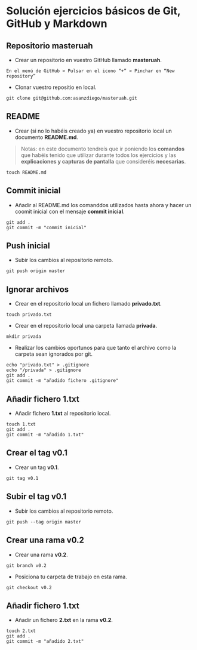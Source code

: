 # Solución ejercicios básicos de Git, GitHub y Markdown



## Repositorio masteruah

- Crear un repositorio en vuestro GitHub llamado **masteruah**.

~~~
En el menú de GitHub > Pulsar en el icono “+” > Pinchar en “New repository”
~~~

- Clonar vuestro repositio en local.

~~~
git clone git@github.com:asanzdiego/masteruah.git
~~~

## README

- Crear (si no lo habéis creado ya) en vuestro repositorio local
un documento **README.md**.

> Notas: en este documento tendreís que ir poniendo los **comandos**
> que habéis tenido que utilizar durante todos los ejercicios
> y las **explicaciones y capturas de pantalla** que consideréis **necesarias**.

~~~
touch README.md
~~~

## Commit inicial

- Añadir al README.md los comanddos utilizados hasta ahora
y hacer un coomit inicial con el mensaje **commit inicial**.

~~~
git add .
git commit -m "commit inicial"
~~~

## Push inicial

- Subir los cambios al repositorio remoto.

~~~
git push origin master
~~~

## Ignorar archivos

- Crear en el repositorio local un fichero llamado **privado.txt**.

~~~
touch privado.txt
~~~

- Crear en el repositorio local una carpeta llamada **privada**.

~~~
mkdir privada
~~~

- Realizar los cambios oportunos para que tanto el archivo como
la carpeta sean ignorados por git.

~~~
echo "privado.txt" > .gitignore
echo "/privada" > .gitignore
git add .
git commit -m "añadido fichero .gitignore"
~~~

## Añadir fichero 1.txt

- Añadir fichero **1.txt** al repositorio local.

~~~
touch 1.txt
git add .
git commit -m "añadido 1.txt"
~~~

## Crear el tag v0.1

- Crear un tag **v0.1**.

~~~
git tag v0.1
~~~

## Subir el tag v0.1

- Subir los cambios al repositorio remoto.

~~~
git push --tag origin master
~~~

## Crear una rama v0.2

- Crear una rama **v0.2**.

~~~
git branch v0.2
~~~

- Posiciona tu carpeta de trabajo en esta rama.

~~~
git checkout v0.2
~~~

## Añadir fichero 1.txt

- Añadir un fichero **2.txt** en la rama **v0.2**.

~~~
touch 2.txt
git add .
git commit -m "añadido 2.txt"
~~~
